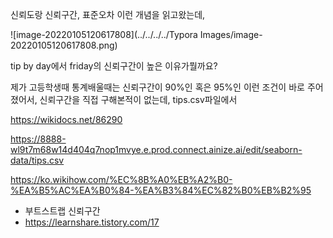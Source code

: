 신뢰도랑 신뢰구간, 표준오차 이런 개념을 읽고왔는데,

![image-20220105120617808](../../../../Typora Images/image-20220105120617808.png)

tip by day에서 friday의 신뢰구간이 높은 이유가뭘까요?

제가 고등학생때 통계배울때는 신뢰구간이 90%인 혹은 95%인 이런 조건이 바로 주어졌어서, 신뢰구간을 직접 구해본적이 없는데, tips.csv파일에서 



https://wikidocs.net/86290



https://8888-wl9t7m68w14d404q7nop1mvye.e.prod.connect.ainize.ai/edit/seaborn-data/tips.csv



https://ko.wikihow.com/%EC%8B%A0%EB%A2%B0-%EA%B5%AC%EA%B0%84-%EA%B3%84%EC%82%B0%EB%B2%95



- 부트스트랩 신뢰구간
- https://learnshare.tistory.com/17